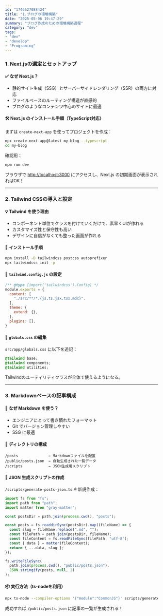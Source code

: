 ```yaml
---
id: "1746527088424"
title: "1.ブログの環境構築"
date: "2025-05-06 19:47:29"
summary: "ブログ作成のための環境構築過程"
category: "dev"
tags:
- "dev"
- "develop"
- "Programing"
---
```


### 1. Next.jsの選定とセットアップ

#### ✅ なぜ Next.js？

- 静的サイト生成（SSG）とサーバーサイドレンダリング（SSR）の両方に対応  
- ファイルベースのルーティング構造が直感的  
- ブログのようなコンテンツ中心のサイトに最適

#### 🛠 Next.js のインストール手順（TypeScript対応）

まずは `create-next-app` を使ってプロジェクトを作成：

```bash
npx create-next-app@latest my-blog --typescript
cd my-blog
```

確認用：

```bash
npm run dev
```

ブラウザで [http://localhost:3000](http://localhost:3000) にアクセスし、Next.js の初期画面が表示されればOK！

---

### 2. Tailwind CSSの導入と設定

#### 💡 Tailwind を使う理由

- コンポーネント単位でクラスを付けていくだけで、素早くUIが作れる  
- カスタマイズ性と保守性も高い  
- デザインに自信がなくても整った画面が作れる

#### 🧵 インストール手順

```bash
npm install -D tailwindcss postcss autoprefixer
npx tailwindcss init -p
```

#### 🔧 `tailwind.config.js` の設定

```js
/** @type {import('tailwindcss').Config} */
module.exports = {
  content: [
    "./src/**/*.{js,ts,jsx,tsx,mdx}",
  ],
  theme: {
    extend: {},
  },
  plugins: [],
}
```

#### 📄 `globals.css` の編集

`src/app/globals.css` に以下を追記：

```css
@tailwind base;
@tailwind components;
@tailwind utilities;
```

Tailwindのユーティリティクラスが全体で使えるようになる。

---

### 3. Markdownベースの記事構成

#### 📝 なぜ Markdown を使う？

- エンジニアにとって書き慣れたフォーマット  
- Git でバージョン管理しやすい  
- SSG に最適

#### 📁 ディレクトリの構成

```
/posts              ← Markdownファイルを配置  
/public/posts.json  ← 自動生成された一覧データ  
/scripts            ← JSON生成用スクリプト
```

#### 🧪 JSON 生成スクリプトの作成

`/scripts/generate-posts-json.ts` を新規作成：

```ts
import fs from "fs";
import path from "path";
import matter from "gray-matter";

const postsDir = path.join(process.cwd(), "posts");

const posts = fs.readdirSync(postsDir).map((fileName) => {
  const slug = fileName.replace(".md", "");
  const filePath = path.join(postsDir, fileName);
  const fileContent = fs.readFileSync(filePath, "utf-8");
  const { data } = matter(fileContent);
  return { ...data, slug };
});

fs.writeFileSync(
  path.join(process.cwd(), "public/posts.json"),
  JSON.stringify(posts, null, 2)
);
```

#### 📦 実行方法（ts-nodeを利用）

```bash
npx ts-node --compiler-options '{"module":"CommonJS"}' scripts/generate-posts-json.ts
```

成功すれば `/public/posts.json` に記事の一覧が生成される！
